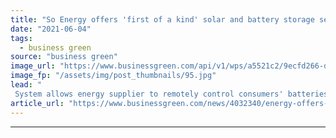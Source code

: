 ```yaml
---
title: "So Energy offers 'first of a kind' solar and battery storage service to customers"
date: "2021-06-04"
tags: 
  - business green
source: "business green"
image_url: "https://www.businessgreen.com/api/v1/wps/a5521c2/9ecfd266-d79d-4472-b75f-cc869ddd362c/3/so-energy-185x114.jpg"
image_fp: "/assets/img/post_thumbnails/95.jpg"
lead: "
 System allows energy supplier to remotely control consumers' batteries to optimise their use in order to boost efficiencies, savings and drive down CO2 ..."
article_url: "https://www.businessgreen.com/news/4032340/energy-offers-solar-battery-storage-service-customers"
---
```


---
